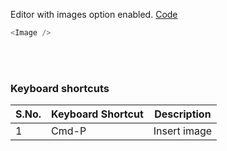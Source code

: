 Editor with images option enabled. <a target="_blank" href="https://github.com/nib-edit/Nib/blob/master/packages/docs/demo/Image/index.jsx">Code</a>

```js
<Image />
```

<br />
<br />

### Keyboard shortcuts

| S.No. | Keyboard Shortcut | Description  |
| ----- | ----------------- | ------------ |
| 1     | Cmd-P             | Insert image |
